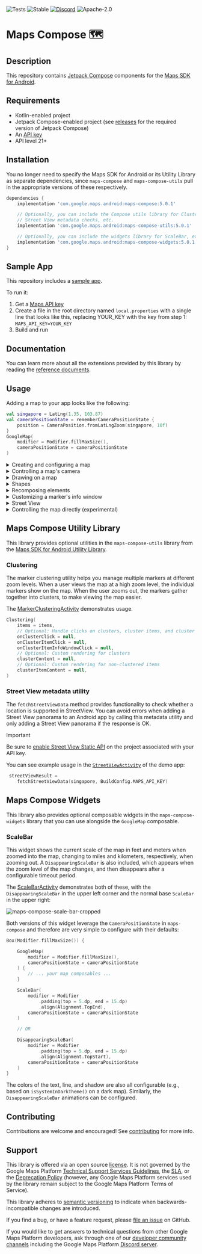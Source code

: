 ![Tests](https://github.com/googlemaps/android-maps-compose/actions/workflows/test.yml/badge.svg)
![Stable](https://img.shields.io/badge/stability-stable-green)
[![Discord](https://img.shields.io/discord/676948200904589322)][Discord server]
![Apache-2.0](https://img.shields.io/badge/license-Apache-blue)

# Maps Compose 🗺

## Description

This repository contains [Jetpack Compose][jetpack-compose] components for the [Maps SDK for Android][maps-sdk].

## Requirements

* Kotlin-enabled project
* Jetpack Compose-enabled project (see [releases](https://github.com/googlemaps/android-maps-compose/releases) for the required version of Jetpack Compose)
* An [API key][api-key]
* API level 21+

## Installation

You no longer need to specify the Maps SDK for Android or its Utility Library as separate dependencies, since `maps-compose` and `maps-compose-utils` pull in the appropriate versions of these respectively.

```groovy
dependencies {
    implementation 'com.google.maps.android:maps-compose:5.0.1'

    // Optionally, you can include the Compose utils library for Clustering,
    // Street View metadata checks, etc.
    implementation 'com.google.maps.android:maps-compose-utils:5.0.1'

    // Optionally, you can include the widgets library for ScaleBar, etc.
    implementation 'com.google.maps.android:maps-compose-widgets:5.0.1'
}
```

## Sample App

This repository includes a [sample app](app).

To run it:

1. Get a [Maps API key][api-key]
1. Create a file in the root directory named `local.properties` with a single line that looks like this, replacing YOUR_KEY with the key from step 1: `MAPS_API_KEY=YOUR_KEY`
1. Build and run

## Documentation

You can learn more about all the extensions provided by this library by reading the [reference documents][Javadoc].

## Usage

Adding a map to your app looks like the following:

```kotlin
val singapore = LatLng(1.35, 103.87)
val cameraPositionState = rememberCameraPositionState {
    position = CameraPosition.fromLatLngZoom(singapore, 10f)
}
GoogleMap(
    modifier = Modifier.fillMaxSize(),
    cameraPositionState = cameraPositionState
)
```

<details>
  <summary>Creating and configuring a map</summary>

## Creating and configuring a map

Configuring the map can be done by passing a `MapProperties` object into the
`GoogleMap` composable, or for UI-related configurations, use `MapUiSettings`.
`MapProperties` and `MapUiSettings` should be your first go-to for configuring
the map. For any other configuration not present in those two classes, use
`googleMapOptionsFactory` to provide a `GoogleMapOptions` instance instead.
Typically, anything that can only be provided once (i.e. when the map is
created)—like map ID—should be provided via `googleMapOptionsFactory`.

```kotlin
// Set properties using MapProperties which you can use to recompose the map
var mapProperties by remember {
    mutableStateOf(
        MapProperties(maxZoomPreference = 10f, minZoomPreference = 5f)
    )
}
var mapUiSettings by remember {
    mutableStateOf(
        MapUiSettings(mapToolbarEnabled = false)
    )
}
Box(Modifier.fillMaxSize()) {
    GoogleMap(properties = mapProperties, uiSettings = mapUiSettings)
    Column {
        Button(onClick = {
            mapProperties = mapProperties.copy(
                isBuildingEnabled = !mapProperties.isBuildingEnabled
            )
        }) {
            Text(text = "Toggle isBuildingEnabled")
        }
        Button(onClick = {
            mapUiSettings = mapUiSettings.copy(
                mapToolbarEnabled = !mapUiSettings.mapToolbarEnabled
            )
        }) {
            Text(text = "Toggle mapToolbarEnabled")
        }
    }
}

// ...or initialize the map by providing a googleMapOptionsFactory
// This should only be used for values that do not recompose the map such as
// map ID.
GoogleMap(
    googleMapOptionsFactory = {
        GoogleMapOptions().mapId("MyMapId")
    }
)

```

</details>

<details>
  <summary>Controlling a map's camera</summary>

### Controlling a map's camera

Camera changes and updates can be observed and controlled via `CameraPositionState`.

**Note**: `CameraPositionState` is the source of truth for anything camera
related. So, providing a camera position in `GoogleMapOptions` will be
overridden by `CameraPosition`.

```kotlin
val singapore = LatLng(1.35, 103.87)
val cameraPositionState: CameraPositionState = rememberCameraPositionState {
    position = CameraPosition.fromLatLngZoom(singapore, 11f)
}
Box(Modifier.fillMaxSize()) {
  GoogleMap(cameraPositionState = cameraPositionState)
  Button(onClick = {
    // Move the camera to a new zoom level
    cameraPositionState.move(CameraUpdateFactory.zoomIn())
  }) {
      Text(text = "Zoom In")
  }
}
```

</details>

<details>
  <summary>Drawing on a map</summary>

### Drawing on a map

Drawing on the map, such as adding markers, can be accomplished by adding child
composable elements to the content of the `GoogleMap`.

```kotlin
GoogleMap(
    googleMapOptionsFactory = {
        GoogleMapOptions().mapId("DEMO_MAP_ID")
    },
    //...
) {
    AdvancedMarker(
        state = MarkerState(position = LatLng(-34, 151)),
        title = "Marker in Sydney"
    )
    AdvancedMarker(
        state = MarkerState(position = LatLng(35.66, 139.6)),
        title = "Marker in Tokyo"
    )
}
```

You can customize a marker by using `PinConfig` with an `AdvancedMarker`.

```kotlin
val state = MyState()

GoogleMap(
    googleMapOptionsFactory = {
        GoogleMapOptions().mapId("DEMO_MAP_ID")
    },
    //...
) {
    val pinConfig = PinConfig.builder()
        .setBackgroundColor(Color.MAGENTA)
        .build()

    AdvancedMarker(
        state = MarkerState(position = LatLng(-34, 151)),
        title = "Magenta marker in Sydney",
        pinConfig = pinConfig
    )
}
```

</details>

<details>
  <summary>Shapes</summary>

### Shapes

A shape is an object on the map, tied to a latitude/longitude coordinate. Currently, android-maps-compose offers `Polyline`, `Polygon` and `Circle`. For all shapes, you can customize their appearance by altering a number of properties.


#### Polyline
A `Polyline` is a series of connected line segments that can form any shape you want and can be used to mark paths and routes on the map:

```kotlin
val polylinePoints = remember { listOf(singapore, singapore5) }

// ... 
Polyline(
    points = polylinePoints
)
```

You can use spans to individually color segments of a polyline, by creating StyleSpan objects:

```kotlin
val styleSpan = StyleSpan(
    StrokeStyle.gradientBuilder(
        Color.Red.toArgb(),
        Color.Green.toArgb(),
    ).build(),
)

// ...

val polylinePoints = remember { listOf(singapore, singapore5) }
val styleSpanList = remember { listOf(styleSpan) }

// ... 

Polyline(
    points = polylinePoints,
    spans = styleSpanList,
)
```

#### Polygon

A `Polygon` is an enclosed shape that can be used to mark areas on the map:

```kotlin
val polygonPoints = remember { listOf(singapore1, singapore2, singapore3) }


// ... 

Polygon(
    points = polygonPoints,
    fillColor = Color.Black.copy(alpha = 0.5f)
)
```

#### Circle

A Circle is a geographically accurate projection of a circle on the Earth's surface drawn on the map:

```kotlin
var circleCenter by remember { mutableStateOf(singapore) }

// ... 

Circle(
    center = circleCenter,
    fillColor = MaterialTheme.colors.secondary,
    strokeColor = MaterialTheme.colors.secondaryVariant,
    radius = 1000.0,
)
```

</details>

<details>
  <summary>Recomposing elements</summary>

### Recomposing elements

Markers and other elements need to be recomposed in the screen. To achieve recomposition, you can set mutable properties of state objects:

```kotlin
val markerState = rememberMarkerState(position = singapore)

//...

LaunchedEffect(Unit) {
    repeat(10) {
        delay(5.seconds)
        val old = markerState.position
        markerState.position = LatLng(old.latitude + 1.0, old.longitude + 2.0)
    }
}
```

In the example above, recomposition occurs as `MarkerState.position` is updated with different values over time, shifting the Marker around the screen.


</details>
<details>
  <summary>Customizing a marker's info window</summary>

### Customizing a marker's info window

You can customize a marker's info window contents by using the
`MarkerInfoWindowContent` element, or if you want to customize the entire info
window, use the `MarkerInfoWindow` element instead. Both of these elements
accept a `content` parameter to provide your customization in a composable
lambda expression.

```kotlin
MarkerInfoWindowContent(
    //...
) { marker ->
    Text(marker.title ?: "Default Marker Title", color = Color.Red)
}

MarkerInfoWindow(
    //...
) { marker ->
    // Implement the custom info window here
    Column {
        Text(marker.title ?: "Default Marker Title", color = Color.Red)
        Text(marker.snippet ?: "Default Marker Snippet", color = Color.Red)
    }
}
```

</details>

<details>
  <summary>Street View</summary>

### Street View

You can add a Street View given a location using the `StreetView` composable.

1. Test whether a Street View location is valid with the the
`fetchStreetViewData` utility from the [`maps-compose-utils` library](#maps-compose-utility-library).

```kotlin
 streetViewResult =
    fetchStreetViewData(singapore, BuildConfig.MAPS_API_KEY)
```

2. Once the location is confirmed valid, add a Street View composable by providing a `StreetViewPanoramaOptions` object.

```kotlin
val singapore = LatLng(1.3588227, 103.8742114)
StreetView(
    streetViewPanoramaOptionsFactory = {
        StreetViewPanoramaOptions().position(singapore)
    }
)
```

</details>

<details>
  <summary>Controlling the map directly (experimental)</summary>

## Controlling the map directly (experimental)

Certain use cases may require extending the `GoogleMap` object to decorate / augment
the map. It can be obtained with the `MapEffect` Composable.
Doing so can be dangerous, as the `GoogleMap` object is managed by this library.

```kotlin
GoogleMap(
    // ...
) {
    MapEffect { map ->
        // map is the GoogleMap
    }
}
```

</details>

## Maps Compose Utility Library

This library provides optional utilities in the `maps-compose-utils` library from the [Maps SDK for Android Utility Library](https://github.com/googlemaps/android-maps-utils).

### Clustering

The marker clustering utility helps you manage multiple markers at different zoom levels.
When a user views the map at a high zoom level, the individual markers show on the map. When the user zooms out, the markers gather together into clusters, to make viewing the map easier.

The [MarkerClusteringActivity](app/src/main/java/com/google/maps/android/compose/MarkerClusteringActivity.kt) demonstrates usage.

```kotlin
Clustering(
    items = items,
    // Optional: Handle clicks on clusters, cluster items, and cluster item info windows
    onClusterClick = null,
    onClusterItemClick = null,
    onClusterItemInfoWindowClick = null,
    // Optional: Custom rendering for clusters
    clusterContent = null,
    // Optional: Custom rendering for non-clustered items
    clusterItemContent = null,
)
```

### Street View metadata utility

The `fetchStreetViewData` method provides functionality to check whether a location is supported in StreetView. You can avoid errors when adding a Street View panorama to an Android app by calling this metadata utility and only adding a Street View panorama if the response is OK.

> [!IMPORTANT]
> Be sure to [enable Street View Static API](https://goo.gle/enable-sv-static-api) on the project associated with your API key.

You can see example usage
in the [`StreetViewActivity`](https://github.com/googlemaps/android-maps-compose/blob/main/app/src/main/java/com/google/maps/android/compose/StreetViewActivity.kt) of the demo app:

```kotlin
 streetViewResult =
    fetchStreetViewData(singapore, BuildConfig.MAPS_API_KEY)
```

## Maps Compose Widgets

This library also provides optional composable widgets in the `maps-compose-widgets` library that you can use alongside the `GoogleMap` composable.

### ScaleBar

This widget shows the current scale of the map in feet and meters when zoomed into the map, changing to miles and kilometers, respectively, when zooming out. A `DisappearingScaleBar` is also included, which appears when the zoom level of the map changes, and then disappears after a configurable timeout period.

The [ScaleBarActivity](app/src/main/java/com/google/maps/android/compose/ScaleBarActivity.kt) demonstrates both of these, with the `DisappearingScaleBar` in the upper left corner and the normal base `ScaleBar` in the upper right:

![maps-compose-scale-bar-cropped](https://user-images.githubusercontent.com/928045/175665891-a0635004-2201-4392-83b3-0c6553b96926.gif)

Both versions of this widget leverage the `CameraPositionState` in `maps-compose` and therefore are very simple to configure with their defaults:

```kotlin
Box(Modifier.fillMaxSize()) {

    GoogleMap(
        modifier = Modifier.fillMaxSize(),
        cameraPositionState = cameraPositionState
    ) {
        // ... your map composables ...
    }

    ScaleBar(
        modifier = Modifier
            .padding(top = 5.dp, end = 15.dp)
            .align(Alignment.TopEnd),
        cameraPositionState = cameraPositionState
    )

    // OR

    DisappearingScaleBar(
        modifier = Modifier
            .padding(top = 5.dp, end = 15.dp)
            .align(Alignment.TopStart),
        cameraPositionState = cameraPositionState
    )
}
```

The colors of the text, line, and shadow are also all configurable (e.g., based on `isSystemInDarkTheme()` on a dark map). Similarly, the `DisappearingScaleBar` animations can be configured.

## Contributing

Contributions are welcome and encouraged! See [contributing] for more info.

## Support

This library is offered via an open source [license](LICENSE). It is not governed by the Google Maps Platform [Technical Support Services Guidelines](https://cloud.google.com/maps-platform/terms/tssg?utm_source=github&utm_medium=documentation&utm_campaign=&utm_content=android_oss), the [SLA](https://cloud.google.com/maps-platform/terms/sla?utm_source=github&utm_medium=documentation&utm_campaign=&utm_content=android_oss), or the [Deprecation Policy](https://cloud.google.com/maps-platform/terms?utm_source=github&utm_medium=documentation&utm_campaign=&utm_content=android_oss) (however, any Google Maps Platform services used by the library remain subject to the Google Maps Platform Terms of Service).

This library adheres to [semantic versioning](https://semver.org/) to indicate when backwards-incompatible changes are introduced.

If you find a bug, or have a feature request, please [file an issue] on GitHub.

If you would like to get answers to technical questions from other Google Maps Platform developers, ask through one of our [developer community channels](https://developers.google.com/maps/developer-community?utm_source=github&utm_medium=documentation&utm_campaign=&utm_content=android_oss) including the Google Maps Platform [Discord server].

[maps-sdk]: https://developers.google.com/maps/documentation/android-sdk
[api-key]: https://developers.google.com/maps/documentation/android-sdk/get-api-key
[Discord server]: https://discord.gg/hYsWbmk
[Javadoc]: https://googlemaps.github.io/android-maps-compose
[contributing]: CONTRIBUTING.md
[code of conduct]: CODE_OF_CONDUCT.md
[file an issue]: https://github.com/googlemaps/android-maps-compose/issues/new/choose
[pull request]: https://github.com/googlemaps/android-maps-compose/compare
[jetpack-compose]: https://developer.android.com/jetpack/compose
